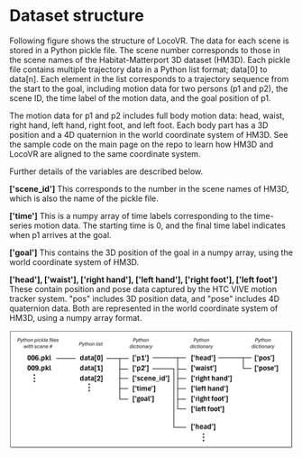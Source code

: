 # Dataset structure

Following figure shows the structure of LocoVR. The data for each scene is stored in a Python pickle file. The scene number corresponds to those in the scene names of the Habitat-Matterport 3D dataset (HM3D). Each pickle file contains multiple trajectory data in a Python list format; data[0] to data[n]. Each element in the list corresponds to a trajectory sequence from the start to the goal, including motion data for two persons (p1 and p2), the scene ID, the time label of the motion data, and the goal position of p1.

The motion data for p1 and p2 includes full body motion data: head, waist, right hand, left hand, right foot, and left foot. Each body part has a 3D position and a 4D quaternion in the world coordinate system of HM3D. See the sample code on the main page on the repo to learn how HM3D and LocoVR are aligned to the same coordinate system. 

Further details of the variables are described below.

**['scene_id']**
This corresponds to the number in the scene names of HM3D, which is also the name of the pickle file.

**['time']**
This is a numpy array of time labels corresponding to the time-series motion data. The starting time is 0, and the final time label indicates when p1 arrives at the goal.

**['goal']**
This contains the 3D position of the goal in a numpy array, using the world coordinate system of HM3D.

**['head'], ['waist'], ['right hand'], ['left hand'], ['right foot'], ['left foot']**
These contain position and pose data captured by the HTC VIVE motion tracker system. "pos" includes 3D position data, and "pose" includes 4D quaternion data. Both are represented in the world coordinate system of HM3D, using a numpy array format.

<center>
 <img src="../assets/Dataset structure.png" alt="structure" width="600">
</center>
